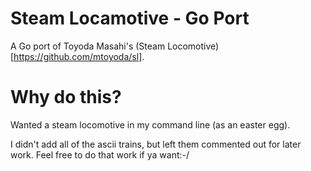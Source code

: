 # Steam Locamotive - Go Port

A Go port of Toyoda Masahi's (Steam Locomotive)[https://github.com/mtoyoda/sl].

# Why do this?

Wanted a steam locomotive in my command line (as an easter egg).

I didn't add all of the ascii trains, but left them commented out for later work.  Feel free to do that work if ya want:-/

